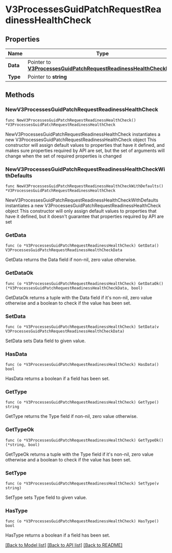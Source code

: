 # V3ProcessesGuidPatchRequestReadinessHealthCheck

## Properties

Name | Type | Description | Notes
------------ | ------------- | ------------- | -------------
**Data** | Pointer to [**V3ProcessesGuidPatchRequestReadinessHealthCheckData**](V3ProcessesGuidPatchRequestReadinessHealthCheckData.md) |  | [optional] 
**Type** | Pointer to **string** |  | [optional] 

## Methods

### NewV3ProcessesGuidPatchRequestReadinessHealthCheck

`func NewV3ProcessesGuidPatchRequestReadinessHealthCheck() *V3ProcessesGuidPatchRequestReadinessHealthCheck`

NewV3ProcessesGuidPatchRequestReadinessHealthCheck instantiates a new V3ProcessesGuidPatchRequestReadinessHealthCheck object
This constructor will assign default values to properties that have it defined,
and makes sure properties required by API are set, but the set of arguments
will change when the set of required properties is changed

### NewV3ProcessesGuidPatchRequestReadinessHealthCheckWithDefaults

`func NewV3ProcessesGuidPatchRequestReadinessHealthCheckWithDefaults() *V3ProcessesGuidPatchRequestReadinessHealthCheck`

NewV3ProcessesGuidPatchRequestReadinessHealthCheckWithDefaults instantiates a new V3ProcessesGuidPatchRequestReadinessHealthCheck object
This constructor will only assign default values to properties that have it defined,
but it doesn't guarantee that properties required by API are set

### GetData

`func (o *V3ProcessesGuidPatchRequestReadinessHealthCheck) GetData() V3ProcessesGuidPatchRequestReadinessHealthCheckData`

GetData returns the Data field if non-nil, zero value otherwise.

### GetDataOk

`func (o *V3ProcessesGuidPatchRequestReadinessHealthCheck) GetDataOk() (*V3ProcessesGuidPatchRequestReadinessHealthCheckData, bool)`

GetDataOk returns a tuple with the Data field if it's non-nil, zero value otherwise
and a boolean to check if the value has been set.

### SetData

`func (o *V3ProcessesGuidPatchRequestReadinessHealthCheck) SetData(v V3ProcessesGuidPatchRequestReadinessHealthCheckData)`

SetData sets Data field to given value.

### HasData

`func (o *V3ProcessesGuidPatchRequestReadinessHealthCheck) HasData() bool`

HasData returns a boolean if a field has been set.

### GetType

`func (o *V3ProcessesGuidPatchRequestReadinessHealthCheck) GetType() string`

GetType returns the Type field if non-nil, zero value otherwise.

### GetTypeOk

`func (o *V3ProcessesGuidPatchRequestReadinessHealthCheck) GetTypeOk() (*string, bool)`

GetTypeOk returns a tuple with the Type field if it's non-nil, zero value otherwise
and a boolean to check if the value has been set.

### SetType

`func (o *V3ProcessesGuidPatchRequestReadinessHealthCheck) SetType(v string)`

SetType sets Type field to given value.

### HasType

`func (o *V3ProcessesGuidPatchRequestReadinessHealthCheck) HasType() bool`

HasType returns a boolean if a field has been set.


[[Back to Model list]](../README.md#documentation-for-models) [[Back to API list]](../README.md#documentation-for-api-endpoints) [[Back to README]](../README.md)


